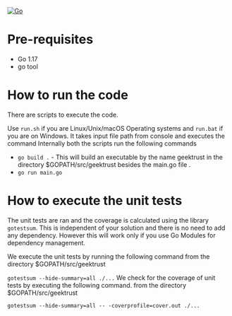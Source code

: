 [![Go](https://github.com/govindamurali/geektrust/actions/workflows/go.yml/badge.svg)](https://github.com/govindamurali/geektrust/actions/workflows/go.yml)

# Pre-requisites
* Go 1.17
* go tool

# How to run the code

There are scripts to execute the code. 

Use `run.sh` if you are Linux/Unix/macOS Operating systems and `run.bat` if you are on Windows. It takes input file path from console and executes the command
Internally both the scripts run the following commands 


 * `go build .` - This will build an executable by the name geektrust in the directory $GOPATH/src/geektrust besides the main.go file .
 * `go run main.go`


 # How to execute the unit tests

 The unit tests are ran and the coverage is calculated using the library `gotestsum`. This is independent of your solution and there is no need to add any dependency. However this will work only if you use Go Modules for dependency management.

We execute the unit tests by running the following command from the directory $GOPATH/src/geektrust

`gotestsum --hide-summary=all ./...`
We check for the coverage of unit tests by executing the following command. from the directory $GOPATH/src/geektrust

`gotestsum --hide-summary=all -- -coverprofile=cover.out ./...`
